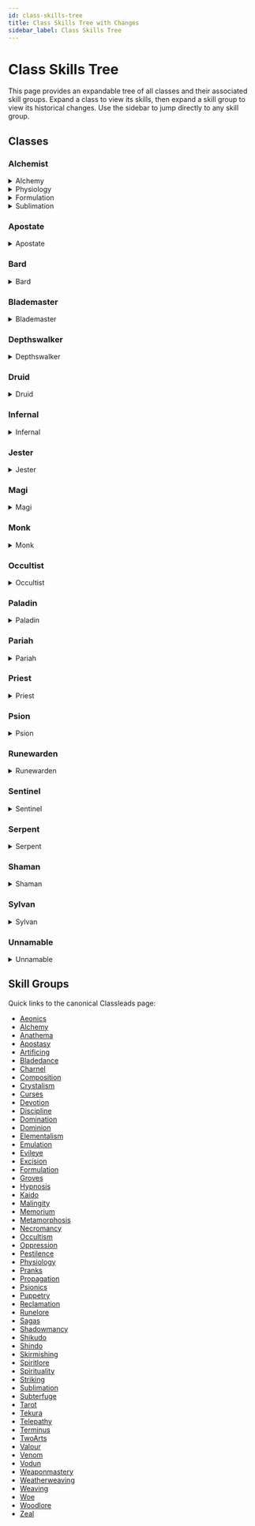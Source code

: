 ```yaml
---
id: class-skills-tree
title: Class Skills Tree with Changes
sidebar_label: Class Skills Tree
---
```


# Class Skills Tree

This page provides an expandable tree of all classes and their associated skill groups.
Expand a class to view its skills, then expand a skill group to view its historical changes.
Use the sidebar to jump directly to any skill group.

## Classes

### Alchemist

  <details>
    <summary id='alchemy'>Alchemy</summary>
    <p>No changes recorded.</p>
  </details>

  <details>
    <summary id='physiology'>Physiology</summary>
    <p>No changes recorded.</p>
  </details>

  <details>
    <summary id='formulation'>Formulation</summary>
    <p>No changes recorded.</p>
  </details>

  <details>
    <summary id='sublimation'>Sublimation</summary>
    <p>No changes recorded.</p>
  </details>

### Apostate

<details>
  <summary>Apostate</summary>

  <details>
    <summary id='evileye'>Evileye</summary>
    <p>No changes recorded.</p>
  </details>

  <details>
    <summary id='necromancy'>Necromancy</summary>
    <p>No changes recorded.</p>
  </details>

  <details>
    <summary id='apostasy'>Apostasy</summary>
    <p>No changes recorded.</p>
  </details>

</details>

### Bard

<details>
  <summary>Bard</summary>

  <details>
    <summary id='bladedance'>Bladedance</summary>
    <p>No changes recorded.</p>
  </details>

  <details>
    <summary id='composition'>Composition</summary>
    <p>No changes recorded.</p>
  </details>

  <details>
    <summary id='sagas'>Sagas</summary>
    <p>No changes recorded.</p>
  </details>

  <details>
    <summary id='woe'>Woe</summary>
    <p>No changes recorded.</p>
  </details>

</details>

### Blademaster

<details>
  <summary>Blademaster</summary>

  <details>
    <summary id='twoarts'>TwoArts</summary>
    <p>No changes recorded.</p>
  </details>

  <details>
    <summary id='striking'>Striking</summary>
    <p>No changes recorded.</p>
  </details>

  <details>
    <summary id='shindo'>Shindo</summary>
    <p>No changes recorded.</p>
  </details>

</details>

### Depthswalker

<details>
  <summary>Depthswalker</summary>

  <details>
    <summary id='aeonics'>Aeonics</summary>
    <p>No changes recorded.</p>
  </details>

  <details>
    <summary id='shadowmancy'>Shadowmancy</summary>
    <p>No changes recorded.</p>
  </details>

  <details>
    <summary id='terminus'>Terminus</summary>
    <p>No changes recorded.</p>
  </details>

</details>

### Druid

<details>
  <summary>Druid</summary>

  <details>
    <summary id='groves'>Groves</summary>
    <p>No changes recorded.</p>
  </details>

  <details>
    <summary id='metamorphosis'>Metamorphosis</summary>
    <p>No changes recorded.</p>
  </details>

  <details>
    <summary id='reclamation'>Reclamation</summary>
    <p>No changes recorded.</p>
  </details>

</details>

### Infernal

<details>
  <summary>Infernal</summary>

  <details>
    <summary id='weaponmastery'>Weaponmastery</summary>
    <p>No changes recorded.</p>
  </details>

  <details>
    <summary id='oppression'>Oppression</summary>
    <p>No changes recorded.</p>
  </details>

  <details>
    <summary id='malingity'>Malingity</summary>
    <p>No changes recorded.</p>
  </details>

</details>

### Jester

<details>
  <summary>Jester</summary>

  <details>
    <summary id='tarot'>Tarot</summary>
    <p>No changes recorded.</p>
  </details>

  <details>
    <summary id='pranks'>Pranks</summary>
    <p>No changes recorded.</p>
  </details>

  <details>
    <summary id='puppetry'>Puppetry</summary>
    <p>No changes recorded.</p>
  </details>

</details>

### Magi

<details>
  <summary>Magi</summary>

  <details>
    <summary id='elementalism'>Elementalism</summary>
    <p>No changes recorded.</p>
  </details>

  <details>
    <summary id='crystalism'>Crystalism</summary>
    <p>No changes recorded.</p>
  </details>

  <details>
    <summary id='artificing'>Artificing</summary>
    <p>No changes recorded.</p>
  </details>

</details>

### Monk

<details>
  <summary>Monk</summary>

  <details>
    <summary id='tekura'>Tekura</summary>
    <p>No changes recorded.</p>
  </details>

  <details>
    <summary id='shikudo'>Shikudo</summary>
    <p>No changes recorded.</p>
  </details>

  <details>
    <summary id='kaido'>Kaido</summary>
    <p>No changes recorded.</p>
  </details>

  <details>
    <summary id='telepathy'>Telepathy</summary>
    <p>No changes recorded.</p>
  </details>

</details>

### Occultist

<details>
  <summary>Occultist</summary>

  <details>
    <summary id='occultism'>Occultism</summary>
    <p>No changes recorded.</p>
  </details>

  <details>
    <summary id='tarot'>Tarot</summary>
    <p>No changes recorded.</p>
  </details>

  <details>
    <summary id='domination'>Domination</summary>
    <p>No changes recorded.</p>
  </details>

</details>

### Paladin

<details>
  <summary>Paladin</summary>

  <details>
    <summary id='weaponmastery'>Weaponmastery</summary>
    <p>No changes recorded.</p>
  </details>

  <details>
    <summary id='excision'>Excision</summary>
    <p>No changes recorded.</p>
  </details>

  <details>
    <summary id='valour'>Valour</summary>
    <p>No changes recorded.</p>
  </details>

</details>

### Pariah

<details>
  <summary>Pariah</summary>

  <details>
    <summary id='memorium'>Memorium</summary>
    <p>No changes recorded.</p>
  </details>

  <details>
    <summary id='pestilence'>Pestilence</summary>
    <p>No changes recorded.</p>
  </details>

  <details>
    <summary id='charnel'>Charnel</summary>
    <p>No changes recorded.</p>
  </details>

</details>

### Priest

<details>
  <summary>Priest</summary>

  <details>
    <summary id='spirituality'>Spirituality</summary>
    <p>No changes recorded.</p>
  </details>

  <details>
    <summary id='devotion'>Devotion</summary>
    <p>No changes recorded.</p>
  </details>

  <details>
    <summary id='zeal'>Zeal</summary>
    <p>No changes recorded.</p>
  </details>

</details>

### Psion

<details>
  <summary>Psion</summary>

  <details>
    <summary id='weaving'>Weaving</summary>
    <p>No changes recorded.</p>
  </details>

  <details>
    <summary id='psionics'>Psionics</summary>
    <p>No changes recorded.</p>
  </details>

  <details>
    <summary id='emulation'>Emulation</summary>
    <p>No changes recorded.</p>
  </details>

</details>

### Runewarden

<details>
  <summary>Runewarden</summary>

  <details>
    <summary id='weaponmastery'>Weaponmastery</summary>
    <p>No changes recorded.</p>
  </details>

  <details>
    <summary id='runelore'>Runelore</summary>
    <p>No changes recorded.</p>
  </details>

  <details>
    <summary id='discipline'>Discipline</summary>
    <p>No changes recorded.</p>
  </details>

</details>

### Sentinel

<details>
  <summary>Sentinel</summary>

  <details>
    <summary id='metamorphosis'>Metamorphosis</summary>
    <p>No changes recorded.</p>
  </details>

  <details>
    <summary id='woodlore'>Woodlore</summary>
    <p>No changes recorded.</p>
  </details>

  <details>
    <summary id='skirmishing'>Skirmishing</summary>
    <p>No changes recorded.</p>
  </details>

</details>

### Serpent

<details>
  <summary>Serpent</summary>

  <details>
    <summary id='subterfuge'>Subterfuge</summary>
    <p>No changes recorded.</p>
  </details>

  <details>
    <summary id='venom'>Venom</summary>
    <p>No changes recorded.</p>
  </details>

  <details>
    <summary id='hypnosis'>Hypnosis</summary>
    <p>No changes recorded.</p>
  </details>

</details>

### Shaman

<details>
  <summary>Shaman</summary>

  <details>
    <summary id='spiritlore'>Spiritlore</summary>
    <p>No changes recorded.</p>
  </details>

  <details>
    <summary id='curses'>Curses</summary>
    <p>No changes recorded.</p>
  </details>

  <details>
    <summary id='vodun'>Vodun</summary>
    <p>No changes recorded.</p>
  </details>

</details>

### Sylvan

<details>
  <summary>Sylvan</summary>

  <details>
    <summary id='propagation'>Propagation</summary>
    <p>No changes recorded.</p>
  </details>

  <details>
    <summary id='groves'>Groves</summary>
    <p>No changes recorded.</p>
  </details>

  <details>
    <summary id='weatherweaving'>Weatherweaving</summary>
    <p>No changes recorded.</p>
  </details>

</details>

### Unnamable

<details>
  <summary>Unnamable</summary>

  <details>
    <summary id='weaponmastery'>Weaponmastery</summary>
    <p>No changes recorded.</p>
  </details>

  <details>
    <summary id='anathema'>Anathema</summary>
    <p>No changes recorded.</p>
  </details>

  <details>
    <summary id='dominion'>Dominion</summary>
    <p>No changes recorded.</p>
  </details>

</details>

## Skill Groups

Quick links to the canonical Classleads page:

- [Aeonics](/docs/classleads/class-skills-tree#aeonics)
- [Alchemy](/docs/classleads/class-skills-tree#alchemy)
- [Anathema](/docs/classleads/class-skills-tree#anathema)
- [Apostasy](/docs/classleads/class-skills-tree#apostasy)
- [Artificing](/docs/classleads/class-skills-tree#artificing)
- [Bladedance](/docs/classleads/class-skills-tree#bladedance)
- [Charnel](/docs/classleads/class-skills-tree#charnel)
- [Composition](/docs/classleads/class-skills-tree#composition)
- [Crystalism](/docs/classleads/class-skills-tree#crystalism)
- [Curses](/docs/classleads/class-skills-tree#curses)
- [Devotion](/docs/classleads/class-skills-tree#devotion)
- [Discipline](/docs/classleads/class-skills-tree#discipline)
- [Domination](/docs/classleads/class-skills-tree#domination)
- [Dominion](/docs/classleads/class-skills-tree#dominion)
- [Elementalism](/docs/classleads/class-skills-tree#elementalism)
- [Emulation](/docs/classleads/class-skills-tree#emulation)
- [Evileye](/docs/classleads/class-skills-tree#evileye)
- [Excision](/docs/classleads/class-skills-tree#excision)
- [Formulation](/docs/classleads/class-skills-tree#formulation)
- [Groves](/docs/classleads/class-skills-tree#groves)
- [Hypnosis](/docs/classleads/class-skills-tree#hypnosis)
- [Kaido](/docs/classleads/class-skills-tree#kaido)
- [Malingity](/docs/classleads/class-skills-tree#malingity)
- [Memorium](/docs/classleads/class-skills-tree#memorium)
- [Metamorphosis](/docs/classleads/class-skills-tree#metamorphosis)
- [Necromancy](/docs/classleads/class-skills-tree#necromancy)
- [Occultism](/docs/classleads/class-skills-tree#occultism)
- [Oppression](/docs/classleads/class-skills-tree#oppression)
- [Pestilence](/docs/classleads/class-skills-tree#pestilence)
- [Physiology](/docs/classleads/class-skills-tree#physiology)
- [Pranks](/docs/classleads/class-skills-tree#pranks)
- [Propagation](/docs/classleads/class-skills-tree#propagation)
- [Psionics](/docs/classleads/class-skills-tree#psionics)
- [Puppetry](/docs/classleads/class-skills-tree#puppetry)
- [Reclamation](/docs/classleads/class-skills-tree#reclamation)
- [Runelore](/docs/classleads/class-skills-tree#runelore)
- [Sagas](/docs/classleads/class-skills-tree#sagas)
- [Shadowmancy](/docs/classleads/class-skills-tree#shadowmancy)
- [Shikudo](/docs/classleads/class-skills-tree#shikudo)
- [Shindo](/docs/classleads/class-skills-tree#shindo)
- [Skirmishing](/docs/classleads/class-skills-tree#skirmishing)
- [Spiritlore](/docs/classleads/class-skills-tree#spiritlore)
- [Spirituality](/docs/classleads/class-skills-tree#spirituality)
- [Striking](/docs/classleads/class-skills-tree#striking)
- [Sublimation](/docs/classleads/class-skills-tree#sublimation)
- [Subterfuge](/docs/classleads/class-skills-tree#subterfuge)
- [Tarot](/docs/classleads/class-skills-tree#tarot)
- [Tekura](/docs/classleads/class-skills-tree#tekura)
- [Telepathy](/docs/classleads/class-skills-tree#telepathy)
- [Terminus](/docs/classleads/class-skills-tree#terminus)
- [TwoArts](/docs/classleads/class-skills-tree#twoarts)
- [Valour](/docs/classleads/class-skills-tree#valour)
- [Venom](/docs/classleads/class-skills-tree#venom)
- [Vodun](/docs/classleads/class-skills-tree#vodun)
- [Weaponmastery](/docs/classleads/class-skills-tree#weaponmastery)
- [Weatherweaving](/docs/classleads/class-skills-tree#weatherweaving)
- [Weaving](/docs/classleads/class-skills-tree#weaving)
- [Woe](/docs/classleads/class-skills-tree#woe)
- [Woodlore](/docs/classleads/class-skills-tree#woodlore)
- [Zeal](/docs/classleads/class-skills-tree#zeal)
